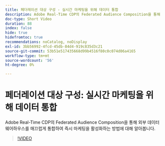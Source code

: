 ```yaml
---
title: 페더레이션 대상 구성 - 실시간 마케팅을 위해 데이터 통합
description: Adobe Real-Time CDP의 Federated Audience Composition을 통해 외부 데이터 웨어하우스를 매끄럽게 통합하여 즉시 마케팅을 활성화하는 방법에 대해 알아봅니다.
doc-type: Short Video
duration: 88
index: false
hide: true
hidefromtoc: true
recommendations: noCatalog, noDisplay
exl-id: 3bb56992-4fcd-45db-84d4-919c835d3c21
source-git-commit: 53b51e517435668d99b4516f80c0c074d06a4165
workflow-type: tm+mt
source-wordcount: '56'
ht-degree: 0%

---
```


# 페더레이션 대상 구성: 실시간 마케팅을 위해 데이터 통합

Adobe Real-Time CDP의 Federated Audience Composition을 통해 외부 데이터 웨어하우스를 매끄럽게 통합하여 즉시 마케팅을 활성화하는 방법에 대해 알아봅니다.

<!-- 62_S508_3442517_87_federated-audience-composition-unifying-data-for-realtime-marketing -->
>[!VIDEO](https://video.tv.adobe.com/v/3458196/?learn=on&enablevpops=true)
